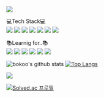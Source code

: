 <img src="https://capsule-render.vercel.app/api?type=rect&&color=0:D2D2FF,100:9986EE&height=250&section=header&animation=twinkling&text=Welcome%20to%20bokoo14😃&fontSize=70&fontColor=EBFBFF"/>

<a>💻Tech Stack💻</a>
<br/>
<img src="https://img.shields.io/badge/Python-3766AB?style=for-the-badge&logo=Python&logoColor=white">
<img src="https://img.shields.io/badge/C-A8B9CC?style=for-the-badge&logo=C&logoColor=white">
<img src="https://img.shields.io/badge/C++-00599C?style=for-the-badge&logo=Cplusplus&logoColor=white">
<img src="https://img.shields.io/badge/MathLab-000000?style=for-the-badge&logo=matrix&logoColor=white">
<img src="https://img.shields.io/badge/Java-2C2255?style=for-the-badge&logo=Eclipse&logoColor=white">
<img src="https://img.shields.io/badge/CSS-F43059?style=for-the-badge&logo=CSSWizardry&logoColor=white">
<img src="https://img.shields.io/badge/HTML-E34F26?style=for-the-badge&logo=HTML5&logoColor=white">

<a>📚Learnig for..📚</a>
<br/>
<img src="https://img.shields.io/badge/JavaScript-F7DF1E?style=for-the-badge&logo=JavaScript&logoColor=black">
<img src="https://img.shields.io/badge/React-61DAFB?style=for-the-badge&logo=React&logoColor=black">
<img src="https://img.shields.io/badge/Linux-FCC624?style=for-the-badge&logo=Linux&logoColor=white">
<img src="https://img.shields.io/badge/MySQL-4479A1?style=for-the-badge&logo=MySQL&logoColor=white">
<img src="https://img.shields.io/badge/aws-232F3E?style=for-the-badge&logo=AmazonAWS&logoColor=white">
<img src="https://img.shields.io/badge/Kubernetes-326CE5?style=for-the-badge&logo=Kubernetes&logoColor=white">


![bokoo's github stats](https://github-readme-stats.vercel.app/api?username=bokoo14&show_icons=true)
[![Top Langs](https://github-readme-stats.vercel.app/api/top-langs/?username=bokoo14)](https://github.com/bokoo14/github-readme-stats)

<img src="http://mazandi.herokuapp.com/api?handle=bokyung&theme=warm"/>

[![Solved.ac
프로필](http://mazassumnida.wtf/api/v2/generate_badge?boj=bokyung)](https://solved.ac/bokyung)

